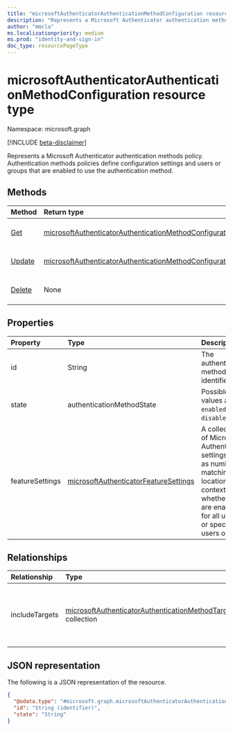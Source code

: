 ```yaml
---
title: "microsoftAuthenticatorAuthenticationMethodConfiguration resource type"
description: "Represents a Microsoft Authenticator authentication methods policy."
author: "mmcla"
ms.localizationpriority: medium
ms.prod: "identity-and-sign-in"
doc_type: resourcePageType
---
```


# microsoftAuthenticatorAuthenticationMethodConfiguration resource type
Namespace: microsoft.graph

[!INCLUDE [beta-disclaimer](../../includes/beta-disclaimer.md)]

Represents a Microsoft Authenticator authentication methods policy. Authentication methods policies define configuration settings and users or groups that are enabled to use the authentication method.

## Methods
|Method|Return type|Description|
|:---|:---|:---|
|[Get](../api/microsoftauthenticatorauthenticationmethodconfiguration-get.md)|[microsoftAuthenticatorAuthenticationMethodConfiguration](../resources/microsoftauthenticatorauthenticationmethodconfiguration.md)|Read the properties and relationships of a microsoftAuthenticatorAuthenticationMethodConfiguration object.|
|[Update](../api/microsoftauthenticatorauthenticationmethodconfiguration-update.md)|[microsoftAuthenticatorAuthenticationMethodConfiguration](../resources/microsoftauthenticatorauthenticationmethodconfiguration.md)|Update the properties of a microsoftAuthenticatorAuthenticationMethodConfiguration object.|
|[Delete](../api/microsoftauthenticatorauthenticationmethodconfiguration-delete.md)|None|Reverts the microsoftAuthenticatorAuthenticationMethodConfiguration object to its default configuration.|

## Properties
|Property|Type|Description|
|:---|:---|:---|
|id|String|The authentication method policy identifier.|
|state|authenticationMethodState|Possible values are: `enabled`, `disabled`.|
|featureSettings|[microsoftAuthenticatorFeatureSettings](../resources/microsoftauthenticatorfeaturesettings.md)|A collection of Microsoft Authenticator settings such as number matching and location context, and whether they are enabled for all users or specific users only.|

## Relationships
|Relationship|Type|Description|
|:---|:---|:---|
|includeTargets|[microsoftAuthenticatorAuthenticationMethodTarget](../resources/microsoftauthenticatorauthenticationmethodtarget.md) collection|A collection of users or groups who are enabled to use the authentication method.|

## JSON representation
The following is a JSON representation of the resource.
<!-- {
  "blockType": "resource",
  "keyProperty": "id",
  "@odata.type": "microsoft.graph.microsoftAuthenticatorAuthenticationMethodConfiguration",
  "baseType": "microsoft.graph.authenticationMethodConfiguration",
  "openType": false
}
-->
``` json
{
  "@odata.type": "#microsoft.graph.microsoftAuthenticatorAuthenticationMethodConfiguration",
  "id": "String (identifier)",
  "state": "String"
}
```

